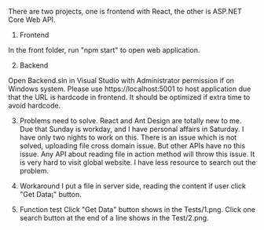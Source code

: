There are two projects, one is frontend with React, the other is ASP.NET Core Web API.

1. Frontend

In the front folder, run "npm start" to open web application.

2. Backend

Open Backend.sln in Visual Studio with Administrator permission if on Windows system. Please use https://localhost:5001 to host application due that the URL is hardcode in frontend. It should be optimized if extra time to avoid hardcode.

3. Problems need to solve.
React and Ant Design are totally new to me. Due that Sunday is workday, and I have personal affairs in Saturday. I have only two nights to work on this.
There is an issue which is not solved, uploading file cross domain issue. But other APIs have no this issue. Any API about reading file in action method will throw this issue. It is very hard to visit global website. I have less resource to search out the problem. 

4. Workaround
I put a file in server side, reading the content if user click "Get Data¡" button.

5. Function test
Click "Get Data" button shows in the Tests/1.png.
Click one search button at the end of a line shows in the Test/2.png.
